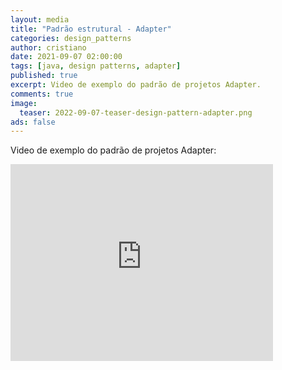 ```yaml
---
layout: media
title: "Padrão estrutural - Adapter"
categories: design_patterns
author: cristiano
date: 2021-09-07 02:00:00
tags: [java, design patterns, adapter]
published: true
excerpt: Video de exemplo do padrão de projetos Adapter.
comments: true
image:
  teaser: 2022-09-07-teaser-design-pattern-adapter.png
ads: false
---
```


Video de exemplo do padrão de projetos Adapter:

<iframe width="420" height="315" src="https://www.youtube.com/embed/Surp4lZaYF0" frameborder="0" allowfullscreen></iframe>
